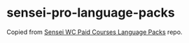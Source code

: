 # sensei-pro-language-packs

Copied from [Sensei WC Paid Courses Language Packs](https://github.com/Automattic/sensei-wc-paid-courses-language-packs) repo.

